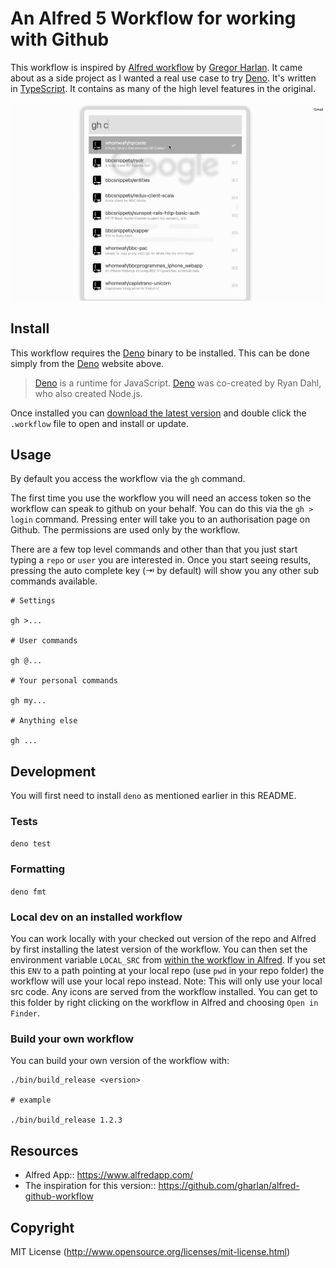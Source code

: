 # An Alfred 5 Workflow for working with Github

This workflow is inspired by
[Alfred workflow](https://github.com/gharlan/alfred-github-workflow) by
[Gregor Harlan](https://github.com/gharlan). It came about as a side project as
I wanted a real use case to try [Deno](https://deno.land/). It's written in
[TypeScript](https://www.typescriptlang.org/). It contains as many of the high
level features in the original.

![Github Alfred 5 Workflow](./assets/workflow.gif)

## Install

This workflow requires the [Deno](https://deno.land/) binary to be installed.
This can be done simply from the [Deno](https://deno.land/) website above.

> [Deno](https://deno.land/) is a runtime for JavaScript.
> [Deno](https://deno.land/) was co-created by Ryan Dahl, who also created
> Node.js.

Once installed you can
[download the latest version](https://github.com/whomwah/alfred-github-workflow/releases)
and double click the `.workflow` file to open and install or update.

## Usage

By default you access the workflow via the `gh` command.

The first time you use the workflow you will need an access token so the
workflow can speak to github on your behalf. You can do this via the
`gh > login` command. Pressing enter will take you to an authorisation page on
Github. The permissions are used only by the workflow.

There are a few top level commands and other than that you just start typing a
`repo` or `user` you are interested in. Once you start seeing results, pressing
the auto complete key (⇥ by default) will show you any other sub commands
available.

```
# Settings

gh >...

# User commands

gh @...

# Your personal commands

gh my...

# Anything else

gh ...
```

## Development

You will first need to install `deno` as mentioned earlier in this README.

### Tests

`deno test`

### Formatting

`deno fmt`

### Local dev on an installed workflow

You can work locally with your checked out version of the repo and Alfred by
first installing the latest version of the workflow. You can then set the
environment variable `LOCAL_SRC` from
[within the workflow in Alfred](https://www.alfredapp.com/help/workflows/advanced/variables/#environment).
If you set this `ENV` to a path pointing at your local repo (use `pwd` in your
repo folder) the workflow will use your local repo instead. Note: This will only
use your local src code. Any icons are served from the workflow installed. You
can get to this folder by right clicking on the workflow in Alfred and choosing
`Open in Finder`.

### Build your own workflow

You can build your own version of the workflow with:

```
./bin/build_release <version>

# example

./bin/build_release 1.2.3
```

## Resources

- Alfred App:: https://www.alfredapp.com/
- The inspiration for this version::
  https://github.com/gharlan/alfred-github-workflow

## Copyright

MIT License (http://www.opensource.org/licenses/mit-license.html)
